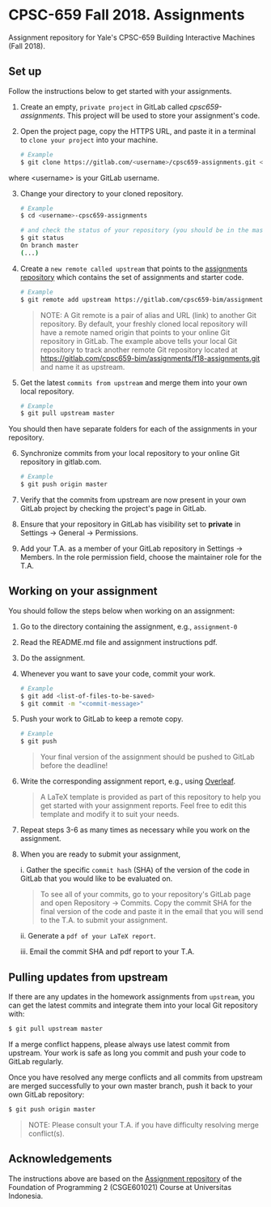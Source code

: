 # CPSC-659 Fall 2018. Assignments

Assignment repository for Yale's CPSC-659 Building Interactive Machines (Fall 2018).

## Set up

Follow the instructions below to get started with your assignments. 

1. Create an empty, `private project` in GitLab called *cpsc659-assignments*. 
This project will be used to store your assignment's code.

2. Open the project page, copy the HTTPS URL, and paste it in a terminal to `clone your project` 
into your machine. 

    ```bash
    # Example
    $ git clone https://gitlab.com/<username>/cpsc659-assignments.git <username>-cpsc659-assignments
    ```

where \<username\> is your GitLab username.


3. Change your directory to your cloned repository.

    ```bash
    # Example
    $ cd <username>-cpsc659-assignments
 
    # and check the status of your repository (you should be in the master branch of your repository)
    $ git status
    On branch master
    (...)
    ```

4. Create a `new remote called upstream` that points to the 
[assignments repository](https://gitlab.com/cpsc659-bim/assignments/f18-assignments.git)
which contains the set of assignments and starter code.
    ```bash
    # Example
    $ git remote add upstream https://gitlab.com/cpsc659-bim/assignments/f18-assignments.git
    ```

    > NOTE: A Git remote is a pair of alias and URL (link) to another Git repository.
    > By default, your freshly cloned local repository will have a remote named 
    > origin that points to your online Git repository in GitLab. 
    > The example above tells your local Git repository to track another remote Git 
    > repository located at https://gitlab.com/cpsc659-bim/assignments/f18-assignments.git
    > and name it as upstream.
    
5. Get the latest `commits from upstream` and merge them into your own local repository.
    ```bash
    # Example
    $ git pull upstream master
    ```
You should then have separate folders for each of the assignments in your repository.

6. Synchronize commits from your local repository to your online Git repository in gitlab.com.
    ```bash
    # Example
    $ git push origin master
    ```

7. Verify that the commits from upstream are now present in your own GitLab project by 
checking the project's page in GitLab.

8. Ensure that your repository in GitLab has visibility set to **private** in 
Settings -> General -> Permissions.

9. Add your T.A. as a member of your GitLab repository in Settings -> Members. In the role
permission field, choose the maintainer role for the T.A.
    

## Working on your assignment

You should follow the steps below when working on an assignment:

1. Go to the directory containing the assignment, e.g., `assignment-0`
2. Read the README.md file and assignment instructions pdf.
3. Do the assignment. 
4. Whenever you want to save your code, commit your work.

    ```bash
    # Example
    $ git add <list-of-files-to-be-saved>
    $ git commit -m "<commit-message>"
    ```
5. Push your work to GitLab to keep a remote copy.

    ```bash
    # Example
    $ git push
    ```

    > Your final version of the assignment should be pushed to GitLab before the deadline!
    
6. Write the corresponding assignment report, 
e.g., using [Overleaf](https://www.overleaf.com/edu/yale#!overview). 

    > A LaTeX template is provided as part of this repository to help you get
    started with your assignment reports. Feel free to edit this template and
    modify it to suit your needs.
    
7. Repeat steps 3-6 as many times as necessary while you work on the assignment.

8. When you are ready to submit your assignment,
    
    i. Gather the specific `commit hash` (SHA) of the version of the code in GitLab
    that you would like to be evaluated on. 
    
    > To see all of your commits, go to your repository's GitLab page and open 
    Repository -> Commits. Copy the commit SHA for the final version of the code
    and paste it in the email that you will send to the T.A. to submit your assignment.
        
    ii. Generate a `pdf of your LaTeX report`.
    
    iii. Email the commit SHA and pdf report to your T.A.
    
## Pulling updates from upstream

If there are any updates in the homework assignments from `upstream`, 
you can get the latest commits and integrate them into your local Git repository with:
```bash
$ git pull upstream master
```

If a merge conflict happens, please always use latest
commit from upstream. Your work is safe as long you commit and push your code
to GitLab regularly. 

Once you have resolved any merge conflicts and all commits from
upstream are merged successfully to your own master branch, push it 
back to your own GitLab repository:
```bash
$ git push origin master
```

> NOTE: Please consult your T.A. if you have difficulty resolving merge conflict(s).
    
    
## Acknowledgements

The instructions above are based on the 
[Assignment repository](https://gitlab.com/DDP2-CSUI/assignment/blob/master/README.md)
 of the Foundation of Programming 2 (CSGE601021) Course at Universitas Indonesia.
